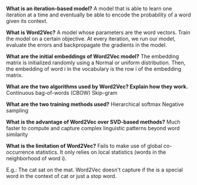 **What is an iteration-based model?**
A model that is able to learn one iteration at a time and eventually be able to encode the probability of a word given its context.

**What is Word2Vec?**
A model whose parameters are the word vectors. Train the model on a certain objective. At every iteration, we run our model, evaluate the errors and backpropagate the gradients in the model.

**What are the initial embeddings of Word2Vec model?**
The embedding matrix is initialized randomly using a Normal or uniform distribution. Then, the embedding of word i in the vocabulary is the row i of the embedding matrix.

**What are the two algorithms used by Word2Vec? Explain how they work.**
Continuous bag-of-words (CBOW)
Skip-gram

**What are the two training methods used?**
Hierarchical softmax
Negative sampling

**What is the advantage of Word2Vec over SVD-based methods?**
Much faster to compute and capture complex linguistic patterns beyond word similarity

**What is the limitation of Word2Vec?**
Fails to make use of global co-occurrence statistics. It only relies on local statistics (words in the neighborhood of word i).

E.g.: The cat sat on the mat. Word2Vec doesn't capture if the is a special word in the context of cat or just a stop word.
